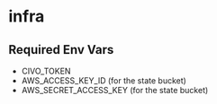 # infra

## Required Env Vars

* CIVO_TOKEN
* AWS_ACCESS_KEY_ID (for the state bucket)
* AWS_SECRET_ACCESS_KEY (for the state bucket)
